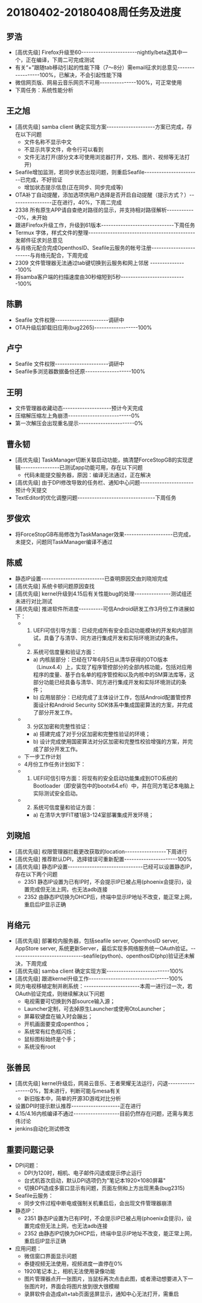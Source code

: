 # 20180402-20180408周任务及进度

## 罗浩
- [高优先级] Firefox升级至60-----------------------nightly/beta选其中一个，正在编译，下周二可完成测试
- 有关“+”跟随tab移动引起的性能下降（7～8分）需email征求刘总意见-----------------100%，已解决，不会引起性能下降
- 微信网页版、网易云音乐网页不可用---------------100%，可正常使用
- 下周任务：系统性能分析
## 王之旭
- [高优先级] samba client 确定实现方案--------------------方案已完成，存在以下问题
   - 文件名称不显示中文
   - 不显示共享文件，命令行可以看到
   - 文件无法打开(部分文本可使用浏览器打开，文档、图片、视频等无法打开)
- Seafile增加监测，若同步状态出现问题，则重启Seafile-----------------------已完成，不好验证
   - 增加状态提示信息(正在同步、同步完成等)
- OTA补丁自动提醒，添加选项供用户选择是否开启自动提醒（提示方式？）-----------------正在进行，40%，下周二完成
- 2338 所有原生APP请自查绝对路径的显示，并支持相对路径解析------------0%，未开始
- 跟进Firefox升级工作，升级到61版本------------------------------下周任务
- Termux 字体，样式文件的整理--------------------------------------------发邮件征求刘总意见
- 与肖络元配合完成OpenthosID、Seafile云服务的帐号注册------------------------与肖络元配合，下周完成
- 2309 文件管理器无法通过tab键切换到云服务和网上邻居 ---------------100%
- 将samba客户端的扫描速度由30秒缩短到5秒---------------------------100%

## 陈鹏
- Seafile 文件权限----------------------调研中
- OTA升级后卸载旧应用(bug2265)------------------100%

## 卢宁
- Seafile 文件权限----------------------调研中
- Seafile多浏览器数据备份还原-------------------100%

## 王明
- 文件管理器收藏动态--------------------预计今天完成
- 压缩解压缩左上角崩溃--------------------------0%
- 第一次解压会出现重名提示-----------------------0%

## 曹永韧
- [高优先级] TaskManager切断关联启动功能，搞清楚ForceStopGB的实现逻辑----------------已测试app功能可用，存在以下问题
   - 代码未能提交服务器，原因：编译无法通过，正在解决
- [高优先级] 由于DPI修改导致的任务栏、通知中心问题----------------------预计今天提交
- TextEditor的优化调整问题--------------------------------下周任务

## 罗俊欢
- 将ForceStopGB布局修改为TaskManager效果--------------------已完成，未提交，问题同TaskManager编译不通过

## 陈威
- 静态IP设置--------------------------已查明原因交由刘晓旭完成
- [高优先级] 系统卡顿问题原因查找
- [高优先级] kernel升级到4.15后有关性能bug的处理---------------测试组还未进行对比测试
- [高优先级] 推进软件所进度----------可信Android研发工作3月份工作进展如下：
   - 1. UEFI可信引导方面：已经完成所有安全启动功能模块的开发和内部测试，具备了与清华、同方进行集成开发和实际环境测试的条件。
   - 2. 系统可信度量和验证方面：
      - a) 内核层部分：已经在17年6月5日从清华获得的OTO版本（Linux4.4）上，实现了程序管控部分的全部内核功能，包括对应用程序的度量、基于白名单的程序管控和以及内核中的SM算法库等，这部分功能已经具备与清华、同方进行集成开发和实际环境测试的条件；
      - b) 应用层部分：已经完成了主体设计工作，包括Android配置管控界面设计和Android Security SDK体系中集成国密算法的方案，并完成了部分开发工作。
   - 3. 分区加密和完整性验证：
      - a) 搭建完成了对于分区加密和完整性验证的环境；
      - b) 设计完成使用国密算法对分区加密和完整性校验增强的方案，并完成了部分开发工作。
   - 下一步工作计划
   - 4月份工作任务计划如下：
   - 1. UEFI可信引导方面：将现有的安全启动功能集成到OTO系统的Bootloader（即安装包中的bootx64.efi）中，并在同方笔记本电脑上实际测试安全启动。
   - 2. 系统可信度量和验证方面：
      - a) 在清华大学FIT楼1层3-124室部署集成开发环境；

## 刘晓旭
- [高优先级] 权限管理器拦截更改获取的location-----------------下周进行
- [高优先级] 推荐默认DPI，选择错误可重新配置----------------------100%
- [高优先级] 静态IP设置-------------------------------已经可以设置静态IP，存在以下两个问题
   - 2351 静态IP设置为已有IP时，不会提示IP已被占用(phoenix会提示)，设置完成但无法上网，也无法adb连接
   - 2352 由静态IP切换为DHCP后，终端中显示IP地址不改变，能正常上网，重启后IP显示正确

## 肖络元
- [高优先级] 部署校内服务器，包括seafile server, OpenthosID server, AppStore server, 系统更新Server，最后实现多网络服务统一OAuth验证。------------------------------seafile(python)、openthosID(php)验证还未解决，下周完成
- [高优先级] samba client 确定实现方案--------------------------100%
- [高优先级] 跟进kernel升级工作---------------------------------100%
- 同方电视移植定制并刷系统：-----------------------本周一进行过一次，若OAuth验证完成，则继续解决以下问题
   - 电视需要可切换到外部source输入源；
   - Launcher定制，可去掉原生Launcher或使用OtoLauncher；
   - 屏幕软键盘在输入时会蹦出；
   - 开机画面要变成openthos；
   - 系统常有红色框闪烁；
   - 鼠标图标始终是个手；
   - 系统没有root

## 张善民
- [高优先级] kernel升级后，网易云音乐、王者荣耀无法运行，闪退-----------------0%，暂未进行，判断可能与mesa有关
   - 新旧版本中，简单的开源3D游戏对比分析
- 设置DPI时提示默认推荐--------------------正在进行
- 4.15/4.16内核编译不通过-------------------目前仍然存在问题，还需与黄志伟讨论
- jenkins自动化测试修改

## 重要问题记录
- DPI问题：
   - DPI为120时，相机、电子邮件闪退或提示停止运行
   - 台式机首次启动，默认DPI选项仍为"笔记本1920×1080屏幕"
   - 切换DPI造成多窗口显示有问题，页面左侧和上方出现黑条(bug2315)
- Seafile云服务：
   - 同步文件过程中断电或强制关机重启后，会出现文件管理器崩溃
- 静态IP：
   - 2351 静态IP设置为已有IP时，不会提示IP已被占用(phoenix会提示)，设置完成但无法上网，也无法adb连接
   - 2352 由静态IP切换为DHCP后，终端中显示IP地址不改变，能正常上网，重启后IP显示正确
- 应用问题：
   - 微信窗口界面显示问题
   - 泰捷视频无法使用，视频进度一直停在0%
   - 1920笔记本上，相机无法使用录像功能
   - 图片管理器点开一张图片，当鼠标再次点击此图，或者滑动想要进入下一张图片时，界面会将图片放到很大很模糊
   - 录屏软件会造成alt+tab页面竖屏显示，通知中心无法打开，需重启
